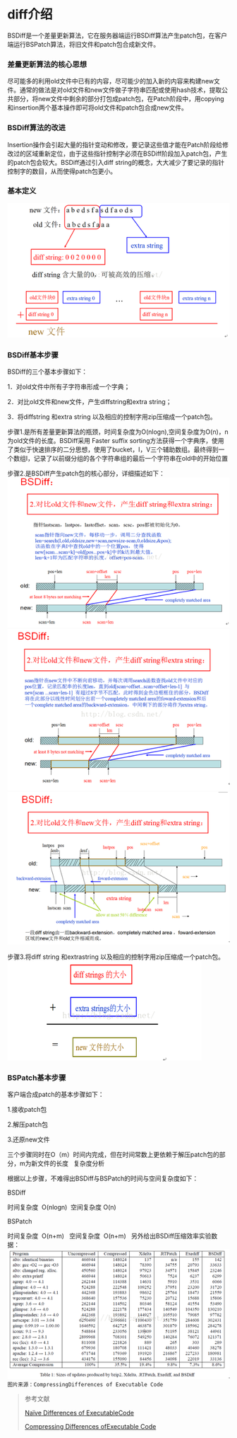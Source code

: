 # diff介绍

BSDiff是一个差量更新算法，它在服务器端运行BSDiff算法产生patch包，在客户端运行BSPatch算法，将旧文件和patch包合成新文件。

### 差量更新算法的核心思想

尽可能多的利用old文件中已有的内容，尽可能少的加入新的内容来构建new文件。通常的做法是对old文件和new文件做子字符串匹配或使用hash技术，提取公共部分，将new文件中剩余的部分打包成patch包，在Patch阶段中，用copying和insertion两个基本操作即可将old文件和patch包合成new文件。
 
### BSDiff算法的改进

Insertion操作会引起大量的指针变动和修改，要记录这些值才能在Patch阶段给修改过的区域重新定位，由于这些指针控制字必须在BSDiff阶段加入patch包，产生的patch包会较大。BSDiff通过引入diff string的概念，大大减少了要记录的指针控制字的数目，从而使得patch包更小。

### 基本定义
![](assets/20160424124454898.png)

### BSDiff基本步骤

BSDiff的三个基本步骤如下：

1．对old文件中所有子字符串形成一个字典；

2．对比old文件和new文件，产生diffstring和extra string；

3．将diffstring 和extra string 以及相应的控制字用zip压缩成一个patch包。

步骤1.是所有差量更新算法的瓶颈，时间复杂度为O(nlogn),空间复杂度为O(n)，n为old文件的长度。BSDiff采用 Faster suffix sorting方法获得一个字典序，使用了类似于快速排序的二分思想，使用了bucket，I，V三个辅助数组。最终得到一个数组I，记录了以前缀分组的各个字符串组的最后一个字符串在old中的开始位置

步骤2.是BSDiff产生patch包的核心部分，详细描述如下：
![](assets/20160424124812650.png)
![](assets/20160424124859572.png)
![](assets/20160424125102547.png)

步骤3.将diff string 和extrastring 以及相应的控制字用zip压缩成一个patch包。
![](assets/20160424125148292.png)

### BSPatch基本步骤

客户端合成patch的基本步骤如下：

1.接收patch包

2.解压patch包

3.还原new文件

三个步骤同时在O（m）时间内完成，但在时间常数上更依赖于解压patch包的部分，m为新文件的长度
 
复杂度分析

根据以上步骤，不难得出BSDiff与BSPatch的时间与空间复杂度如下：

BSDiff

时间复杂度  O(nlogn)  空间复杂度 O(n)

BSPatch

时间复杂度  O(n+m)   空间复杂度  O(n+m)
 
另外给出BSDiff压缩效率实验数据：
![](assets/20160424125257550.png)
``图片来源：CompressingDifferences of Executable Code``

>参考文献
>
> [Naïve Differences of ExecutableCode](https://www.researchgate.net/publication/2890146_Naive_Differences_of_Executable_Code)
>
> [Compressing Differences ofExecutable Code](https://www.researchgate.net/publication/2379631_Compressing_Differences_of_Executable_Code)
